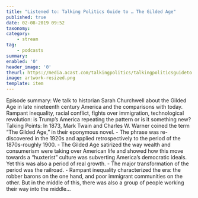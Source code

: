 ```yaml
---
title: "Listened to: Talking Politics Guide to … The Gilded Age"
published: true
date: 02-08-2019 09:52
taxonomy:
category:
	- stream
tag:
	- podcasts
summary:
enabled: '0'
header_image: '0'
theurl: https://media.acast.com/talkingpolitics/talkingpoliticsguideto...thegildedage/media.mp3
image: artwork-resized.png
template: item
---
```

 
Episode summary: We talk to historian Sarah Churchwell about the Gilded Age in late nineteenth century America and the comparisons with today. Rampant inequality, racial conflict, fights over immigration, technological revolution: is Trump’s America repeating the pattern or is it something new? Talking Points: In 1873, Mark Twain and Charles W. Warner coined the term “The Gilded Age,” in their eponymous novel. - The phrase was re-discovered in the 1920s and applied retrospectively to the period of the 1870s-roughly 1900. - The Gilded Age satirized the way wealth and consumerism were taking over American life and showed how this move towards a “huxterist” culture was subverting America’s democratic ideals. Yet this was also a period of real growth. - The major transformation of the period was the railroad. - Rampant inequality characterized the era: the robber barons on the one hand, and poor immigrant communities on the other. But in the middle of this, there was also a group of people working their way into the middle…
